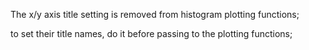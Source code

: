 The x/y axis title setting is removed from histogram plotting functions;

to set their title names, do it before passing to the plotting functions;
